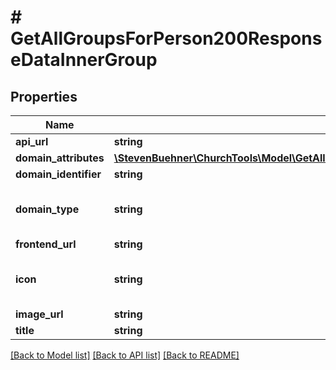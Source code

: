 # # GetAllGroupsForPerson200ResponseDataInnerGroup

## Properties

Name | Type | Description | Notes
------------ | ------------- | ------------- | -------------
**api_url** | **string** |  | [optional]
**domain_attributes** | [**\StevenBuehner\ChurchTools\Model\GetAllGroupsForPerson200ResponseDataInnerGroupDomainAttributes**](GetAllGroupsForPerson200ResponseDataInnerGroupDomainAttributes.md) |  | [optional]
**domain_identifier** | **string** |  | [optional]
**domain_type** | **string** |  | [optional] [default to 'group']
**frontend_url** | **string** |  | [optional]
**icon** | **string** |  | [optional] [default to 'users']
**image_url** | **string** |  | [optional]
**title** | **string** |  | [optional]

[[Back to Model list]](../../README.md#models) [[Back to API list]](../../README.md#endpoints) [[Back to README]](../../README.md)

